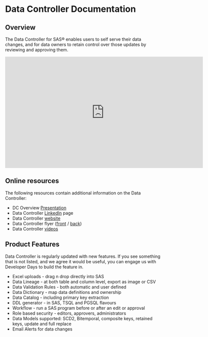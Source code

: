 # Data Controller Documentation

## Overview

The Data Controller for SAS® enables users to self serve their data changes, and for data owners to retain control over those updates by reviewing and approving them.

<iframe src="https://player.vimeo.com/video/277472582" width="640" height="360" frameborder="0" allowfullscreen></iframe>

## Online resources

The following resources contain additional information on the Data Controller:

- DC Overview [Presentation](https://slides.com/allanbowe/datacontroller)
- Data Controller [LinkedIn](https://www.linkedin.com/company/datacontroller/) page
- Data Controller [website](https://datacontroller.io)
- Data Controller flyer ([front](/marketing/flyer-front.pdf) / [back](/marketing/flyer-back.pdf))
- Data Controller [videos](/videos)

## Product Features

Data Controller is regularly updated with new features.  If you see something that is not listed, and we agree it would be useful, you can engage us with Developer Days to build the feature in.

* Excel uploads - drag n drop directly into SAS
* Data Lineage - at both table and column level, export as image or CSV
* Data Validation Rules - both automatic and user defined
* Data Dictionary - map data definitions and ownership
* Data Catalog - including primary key extraction
* DDL generator - in SAS, TSQL and PGSQL flavours
* Workflow - run a SAS program before or after an edit or approval
* Role based security - editors, approvers, administrators
* Data Models supported:  SCD2, Bitemporal, composite keys, retained keys, update and full replace
* Email Alerts for data changes


<meta name="title" property="og:title" content="Data Controller Documentation">
<meta property='og:description' content='The Data Controller for SAS® enables users to self serve their data changes, and for data owners to retain control over those updates by reviewing and approving them.'/>